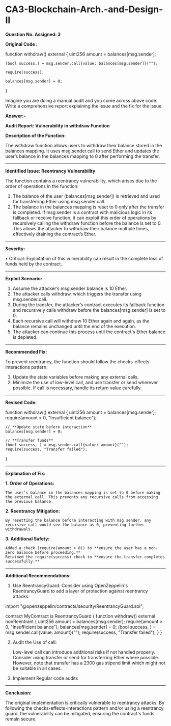 # CA3-Blockchain-Arch.-and-Design-II

**Question No. Assigned: 3**

**Original Code :**

function withdraw() external {
    uint256 amount = balances[msg.sender];
    
    (bool success,) = msg.sender.call{value: balances[msg.sender]}("");
    
    require(success);
    
    balances[msg.sender] = 0;
}

Imagine you are doing a manual audit and you come across above code. Write a comprehensive report explaining the issue and the fix for the issue.

**Answer:-**

**Audit Report: Vulnerability in withdraw Function**

**Description of the Function:**

The withdraw function allows users to withdraw their balance stored in the balances mapping. It uses msg.sender.call to send Ether and updates the user’s balance in the balances mapping to 0 after performing the transfer.

________________________________________

**Identified Issue: Reentrancy Vulnerability**

The function contains a reentrancy vulnerability, which arises due to the order of operations in the function:
1.	The balance of the user (balances[msg.sender]) is retrieved and used for transferring Ether using msg.sender.call.
2.	The balance in the balances mapping is reset to 0 only after the transfer is completed.
If msg.sender is a contract with malicious logic in its fallback or receive function, it can exploit this order of operations by recursively calling the withdraw function before the balance is set to 0. This allows the attacker to withdraw their balance multiple times, effectively draining the contract’s Ether.

________________________________________

**Severity:**

•	Critical: Exploitation of this vulnerability can result in the complete loss of funds held by the contract.

________________________________________

**Exploit Scenario:**

1.	Assume the attacker’s msg.sender balance is 10 Ether.
2.	The attacker calls withdraw, which triggers the transfer using msg.sender.call.
3.	During the transfer, the attacker’s contract executes its fallback function and recursively calls withdraw before the balances[msg.sender] is set to 0.
4.	Each recursive call will withdraw 10 Ether again and again, as the balance remains unchanged until the end of the execution.
5.	The attacker can continue this process until the contract's Ether balance is depleted.
   
________________________________________

**Recommended Fix:**

To prevent reentrancy, the function should follow the checks-effects-interactions pattern:
1.	Update the state variables before making any external calls.
2.	Minimize the use of low-level call, and use transfer or send wherever possible. If call is necessary, handle its return value carefully.
   
________________________________________

**Revised Code:**

function withdraw() external {
    uint256 amount = balances[msg.sender];
    require(amount > 0, "Insufficient balance");

    // **Update state before interaction**
    balances[msg.sender] = 0;

    // **Transfer funds**
    (bool success, ) = msg.sender.call{value: amount}("");
    require(success, "Transfer failed");
}

________________________________________
**Explanation of Fix:**

**1.	Order of Operations:**

	The user’s balance in the balances mapping is set to 0 before making the external call. This prevents any recursive calls from accessing the previous balance.
 
**2.	Reentrancy Mitigation:**
   
	By resetting the balance before interacting with msg.sender, any recursive call would see the balance as 0, preventing further withdrawals.

**3.	Additional Safety:**

	Added a check (require(amount > 0)) to **ensure the user has a non-zero balance before proceeding.**
	Retained the require(success) check to **ensure the transfer completes successfully.**
________________________________________

**Additional Recommendations:**

1.	Use ReentrancyGuard: Consider using OpenZeppelin's ReentrancyGuard to add a layer of protection against reentrancy attacks:

import "@openzeppelin/contracts/security/ReentrancyGuard.sol";

contract MyContract is ReentrancyGuard {
    function withdraw() external nonReentrant {
        uint256 amount = balances[msg.sender];
        require(amount > 0, "Insufficient balance");
        balances[msg.sender] = 0;
        (bool success, ) = msg.sender.call{value: amount}("");
        require(success, "Transfer failed");
    }
}

2.	Audit the Use of call:
   
	Low-level call can introduce additional risks if not handled properly. Consider using transfer or send for transferring Ether where possible. However, note that transfer has a 2300 gas stipend limit which might not be suitable in all cases.

3.	Implement Regular code audits
________________________________________

**Conclusion:**

The original implementation is critically vulnerable to reentrancy attacks. By following the checks-effects-interactions pattern and/or using a reentrancy guard, the vulnerability can be mitigated, ensuring the contract's funds remain secure.

